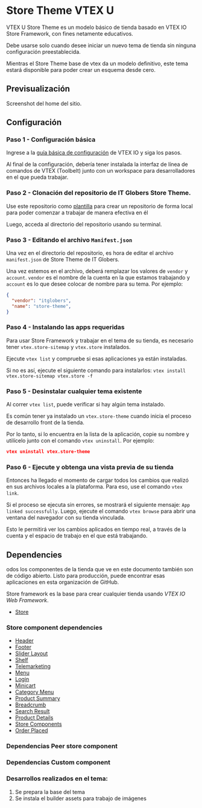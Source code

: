 # Store Theme VTEX U

VTEX U Store Theme es un modelo básico de tienda basado en VTEX IO Store Framework, con fines netamente educativos.

Debe usarse solo cuando desee iniciar un nuevo tema de tienda sin ninguna configuración preestablecida.

Mientras el Store Theme base de vtex da un modelo definitivo, este tema estará disponible para poder crear un esquema desde cero.

## Previsualización

Screenshot del home del sitio.
<!-- Por favor incluya un screenshot del home del sitio en el que está trabajando. Ejemplo
![store-theme-default](https://user-images.githubusercontent.com/1354492/63937047-e8d81c80-ca37-11e9-86fc-61e88847bbfb.png)-->

## Configuración

### Paso 1 -  Configuración básica

Ingrese a la [guía básica de configuración](https://vtex.io/docs/getting-started/build-stores-with-store-framework/1) de VTEX IO y siga los pasos. 

Al final de la configuración, debería tener instalada la interfaz de línea de comandos de VTEX (Toolbelt) junto con un workspace para desarrolladores en el que pueda trabajar.

### Paso 2 - Clonación del repositorio de IT Globers Store Theme.

Use este repositorio como [plantilla](https://github.com/itglobers/itglobers-store-theme-es/generate) para crear un repositorio de forma local para poder comenzar a trabajar de manera efectiva en él

Luego, acceda al directorio del repositorio usando su terminal.

### Paso 3 - Editando el archivo `Manifest.json`


Una vez en el directorio del repositorio, es hora de editar el archivo `manifest.json` de Store Theme de IT Globers. 

Una vez estemos en el archivo, deberá remplazar los valores de `vendor` y `account`. `vendor` es el nombre de la cuenta en la que estamos trabajando y `account` es lo que desee colocar de nombre para su tema. Por ejemplo:

```json
{
  "vendor": "itglobers",
  "name": "store-theme",
}
```

### Paso 4 -  Instalando las apps requeridas

Para usar Store Framework y trabajar en el tema de su tienda, es necesario tener  `vtex.store-sitemap` y `vtex.store` instalados.

Ejecute `vtex list` y compruebe si esas aplicaciones ya están instaladas. 

Si no es así, ejecute el siguiente comando para instalarlos: `vtex install vtex.store-sitemap vtex.store -f`

### Paso 5 - Desinstalar cualquier tema existente

Al correr `vtex list`, puede verificar si hay algún tema instalado.

Es común tener ya instalado un `vtex.store-theme` cuando inicia el proceso de desarrollo front de la tienda.

Por lo tanto, si lo encuentra en la lista de la aplicación, copie su nombre y utilícelo junto con el comando `vtex uninstall`. Por ejemplo:

```json
vtex uninstall vtex.store-theme
```

### Paso 6 - Ejecute y obtenga una vista previa de su tienda

Entonces ha llegado el momento de cargar todos los cambios que realizó en sus archivos locales a la plataforma. Para eso, use el comando `vtex link`.

Si el proceso se ejecuta sin errores, se mostrará el siguiente mensaje: `App linked successfully`. Luego, ejecute el comando `vtex browse` para abrir una ventana del navegador con su tienda vinculada.

Esto le permitirá ver los cambios aplicados en tiempo real, a través de la cuenta y el espacio de trabajo en el que está trabajando.

## Dependencies

odos los componentes de la tienda que ve en este documento también son de código abierto. Listo para producción, puede encontrar esas aplicaciones en esta organización de GitHub.

Store framework es la base para crear cualquier tienda usando _VTEX IO Web Framework_.
- [Store](https://github.com/vtex-apps/store/blob/master/README.md)

### Store component dependencies
- [Header](https://github.com/vtex-apps/store-header/blob/master/docs/README.md)
- [Footer](https://github.com/vtex-apps/store-footer/blob/master/docs/README.md)
- [Slider Layout](https://github.com/vtex-apps/slider-layout/blob/master/docs/README.md)
- [Shelf](https://github.com/vtex-apps/shelf/blob/master/docs/README.md)
- [Telemarketing](https://github.com/vtex-apps/telemarketing/blob/master/docs/README.md)
- [Menu](https://github.com/vtex-apps/menu/blob/master/docs/README.md)
- [Login](https://github.com/vtex-apps/login/blob/master/docs/README.md)
- [Minicart](https://github.com/vtex-apps/minicart/blob/master/docs/README.md)
- [Category Menu](https://github.com/vtex-apps/category-menu/blob/master/docs/README.md)
- [Product Summary](https://github.com/vtex-apps/product-summary/blob/master/docs/README.md)
- [Breadcrumb](https://github.com/vtex-apps/breadcrumb/blob/master/docs/README.md)
- [Search Result](https://github.com/vtex-apps/search-result/blob/master/docs/README.md)
- [Product Details](https://github.com/vtex-apps/product-details/blob/master/docs/README.md)
- [Store Components](https://github.com/vtex-apps/store-components/blob/master/docs/README.md)
- [Order Placed](https://github.com/vtex-apps/order-placed/blob/master/docs/README.md) 

### Dependencias Peer store component 

### Dependencias Custom component 

### Desarrollos realizados en el tema:

1. Se prepara la base del tema
2. Se instala el builder assets para trabajo de imágenes